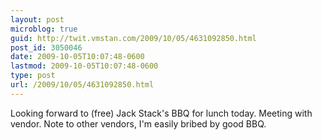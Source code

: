 ```yaml
---
layout: post
microblog: true
guid: http://twit.vmstan.com/2009/10/05/4631092850.html
post_id: 3050046
date: 2009-10-05T10:07:48-0600
lastmod: 2009-10-05T10:07:48-0600
type: post
url: /2009/10/05/4631092850.html
---
```

Looking forward to (free) Jack Stack's BBQ for lunch today. Meeting with vendor. Note to other vendors, I'm easily bribed by good BBQ.
